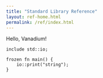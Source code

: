 ```yaml
---
title: "Standard Library Reference"
layout: ref-home.html
permalink: /ref/index.html
---
```


Hello, Vanadium!
```vanadium
include std::io;

frozen fn main() {
    io::print("string");
}
```
